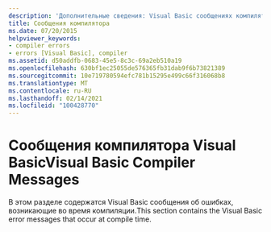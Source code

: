 ```yaml
---
description: 'Дополнительные сведения: Visual Basic сообщениях компилятора'
title: Сообщения компилятора
ms.date: 07/20/2015
helpviewer_keywords:
- compiler errors
- errors [Visual Basic], compiler
ms.assetid: d50addfb-0683-45e5-8c3c-69a2eb510a19
ms.openlocfilehash: 630bf1ec25055de576365fb31dab9f6b73821389
ms.sourcegitcommit: 10e719780594efc781b15295e499c66f316068b8
ms.translationtype: MT
ms.contentlocale: ru-RU
ms.lasthandoff: 02/14/2021
ms.locfileid: "100428770"
---
```

# <a name="visual-basic-compiler-messages"></a><span data-ttu-id="b0252-103">Сообщения компилятора Visual Basic</span><span class="sxs-lookup"><span data-stu-id="b0252-103">Visual Basic Compiler Messages</span></span>

<span data-ttu-id="b0252-104">В этом разделе содержатся Visual Basic сообщения об ошибках, возникающие во время компиляции.</span><span class="sxs-lookup"><span data-stu-id="b0252-104">This section contains the Visual Basic error messages that occur at compile time.</span></span>
